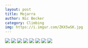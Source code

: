 ```yaml
---
layout: post
title: Mojarra
author: Nic Becker
category: Climbing
img: https://i.imgur.com/ZKX5wSK.jpg
---
```


![](https://lh3.googleusercontent.com/hyEAU2r9lvgD4vjoB9I2GNphl8rL3f-FyiaEDrklILvwwezwre9TRrsNpbCYspBIRL3O7-_sLvTsZ_w146y5nY6cxI6oy7UDlwM3UTxNxne8tQyrKmPK0046u3grDKJGbxfbgCsVrH4=w461-h614-no)
![](https://lh3.googleusercontent.com/kwyQ2VHY0bpRT8UQzkwqyfJomp4fsLXUgK-IfJ9jw-f3pOIN3xdiU46uJVHD0mwoyw3ZO1xvVz3M4EmhmWjeR9hHmG9qkXus_rattXw-Ri7IuJoHPucNWV4Ec02KT7i6KQYu1Lmp-C0=w1440-h1082-no)
![](https://lh3.googleusercontent.com/jwb2fGmqlmeuytlrcttTYXLxM_rfsff9huYQ60PMON2zlO8WFVwki11ipHMWJXxGjSGQPAAbigKYi7KaZv_mHdmFfH_Pd7B52spDlhoNFZrCPOCwfAzKBtpytggX9jTSl7hClmVOj_o=w1152-h1534-no)
![](https://lh3.googleusercontent.com/CLKroKw4qE5izX9MXt3Thv4L03E6z526y1U6F9s1KhYeRiwdVtjptLSsN6I0sA7dgHtnTFyOzoo7XhxT7dvdMaPSOs3I9Uif45bmV4WIwOkyqnQ1i9lItOOzQ6k50WtqRruj9jqHPuQ=w1152-h1534-no)
![](https://lh3.googleusercontent.com/D0jy4KexINuXXDr-VAUSLuQp0j1kgRHMNyx1-EmkQk3UFzA7Bt4b_wZhv5Do3zsEJETQdaniJHgWi18V117nP7JDjOzjVGMMZmaIyu6ahr4j-smKT-mpo0AhXRvJNuRqfWPeVDaBbv0=w1152-h1534-no)
![](https://lh3.googleusercontent.com/J7KwTXKZaV-rp0YyNJQ2XyIauE2DJCOH0u00nDXbcilfXXRVotSWvatNXJlfVWOmSqANU2T2XlXlL2H0DpwBa7cng5oEylBOPkRoJ_LuGB-byzCu8aQgP2sR3qB_oUHQplfTR0E74uU=w1440-h1082-no)
![](https://lh3.googleusercontent.com/c_mArDjiyOEY3bRwa17q3SaeEchUrhtHbTpbGdgoyugb1SpJMXiPrnfm_hA2zHdLWyxpUW7V7nIfl-0-saHAXq1fB5hHusBMxPzlvCG55qYkQzVs0UkW2NL3g8R_7ITt4v_RWbU-sdQ=w1440-h1082-no)
![](https://lh3.googleusercontent.com/i9jTGH32eqAcJHHYSQVjNkwod2gMg4GBozAURXvyDzDFDw5DkBsGctksj1xane6CNQyzZUtpIF77okCUuLPZ1ZLhXNtE-_1NIWKwRqqjlLimpDSLQLGM1-MDjOCROwElRxSbolFc2fc=w1152-h1534-no)
